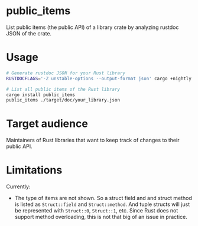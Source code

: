 # public_items

List public items (the public API) of a library crate by analyzing rustdoc JSON of the crate.

# Usage

```bash
# Generate rustdoc JSON for your Rust library
RUSTDOCFLAGS='-Z unstable-options --output-format json' cargo +nightly doc --no-deps

# List all public items of the Rust library
cargo install public_items
public_items ./target/doc/your_library.json
```

# Target audience

Maintainers of Rust libraries that want to keep track of changes to their public API.

# Limitations

Currently:
* The type of items are not shown. So a struct field and and struct method is listed as `Struct::field` and `Struct::method`. And tuple structs will just be represented with `Struct::0`, `Struct::1`, etc. Since Rust does not support method overloading, this is not that big of an issue in practice.
